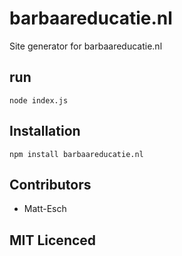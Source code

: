 # barbaareducatie.nl

Site generator for barbaareducatie.nl

## run

`node index.js`

## Installation

`npm install barbaareducatie.nl`

## Contributors

 - Matt-Esch

## MIT Licenced
